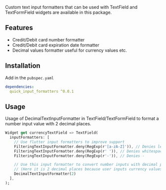 Custom text input formatters that can be used with TextField and TextFormField widgets
are available in this package.

## Features

- Credit/Debit card number formatter
- Credit/Debit card expiration date formatter
- Decimal values formatter useful for currency values etc.

## Installation

Add in the `pubspec.yaml`
```yaml
dependencies:
  quick_input_formatters ^0.0.1
```

## Usage

Usage of DecimalTextInputFormatter in TextField/TextFormField
to format a number input value with 2 decimal places.

```dart
Widget get currencyTextField => TextField(
  inputFormatters: [
    // Use flutter input formatters to improve support
    FilteringTextInputFormatter.deny(RegExp(r'[a-zA-Z]')), // Denies letters
    FilteringTextInputFormatter.deny(RegExp(r' ')), // Denies whitespaces
    FilteringTextInputFormatter.deny(RegExp(r'-')), // Denies -

    // Use this input formatter to convert number inputs with decimal places
    // (Here it is 2 decimal places because user inputs currency values,
    DecimalTextInputFormatter(2)
  ],
);
```
